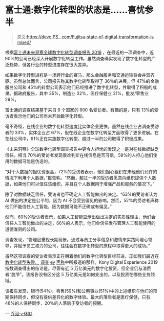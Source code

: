 # 富士通:数字化转型的状态是……喜忧参半

> 原文:[https://devo PS . com/Fujitsu-state-of-digital-transformation-is mixed/](https://devops.com/fujitsu-state-of-digital-transformation-ismixed/)

根据[富士通未来洞察全球数字化转型调查报告 2019](https://www.fujitsu.com/downloads/GLOBAL/vision/2019/download-center/FTSV2019_Survey_EN_1.pdf) ，在最近的一项调查中，近 90%的公司已经深入开展数字化转型工作。虽然调查确实发现了数字化转型的广泛趋势，但各行业的转型进度存在很大差异。

如果数字化转型进程是一场跨行业的赛马，那么金融服务和交通运输将会并驾齐驱。虽然总体而言，公司报告称其数字化转型取得了 36%的进展，但 47%的金融服务公司和 45%的转型公司表示他们已经推进了数字化转型，并取得了积极的成果。据政府报告，其中 35%，制造业 32%，医疗保健业 31%，批发/零售业 29%。

富士通的调查结果基于来自 9 个国家的 900 名受访者。有趣的是，只有 13%的受访者表示他们的公司尚未开始数字化转型。

毫不奇怪，在线企业的数字化转型速度比实体企业更快。虽然在线企业占调查受访者的 33%，实体企业占 67%，但在线企业在数字化转型方面取得了更多进展。在在线公司中，91%正在实施数字化转型，超过一半的公司取得了积极成果。

《未来洞察》全球数字化转型调查报告中更令人担忧的发现之一是对在线数据缺乏信任。相当 70%的受访者发现很难判断在线信息是否可信，59%的人担心他们使用的数据可能是伪造的。

“对个人数据的担忧也很高，72%的受访者表示，他们担心组织在未经他们允许的情况下利用个人数据，”报告称。“然而，超过一半的受访者愿意向组织提供个人数据，如果他们可以信任该组织，并且在个人数据用于增强产品和服务的情况下。”

除了对数据缺乏信任，受访者也不确定人工智能做出的决定。“63%的受访者认为 AI 做出的决定是公平的，因为 AI 不会受到偏见的影响。然而，52%的受访者声称他们不能信任人工智能，因为数据可能不正确或有偏见。”

然而，60%的受访者表示，如果人工智能显示出做出决定的实质性理由，他们会信任人工智能做出的决定，66%的人表示，他们会信任发布管理人工智能使用的道德准则的公司。

调查发现，“管理层重视长期前景，通过与员工分享信息和激情来实践同理心领导，并赋予员工权力的公司，往往会在数字化转型的旅程中取得更大的成功。”

虽然这项调查的受访者表示正在朝着他们的数字化转型目标前进，正如我们最近在[数字化转型失败、](https://devops.com/digital-transformations-fall-short-survey-claims/) [调查](https://devops.com/digital-transformations-fall-short-survey-claims/) [ey](https://devops.com/digital-transformations-fall-short-survey-claims/) [声称](https://devops.com/digital-transformations-fall-short-survey-claims/)中所报道的那样，Kony Digital Experience 2019 指数调查得出的结论是，尽管有近 5 万亿美元的数字化投资，但企业仍与消费者“脱节”。该报告没有区分这 5 万亿美元是如何支出的，以及投资在哪些业务领域。

该报告发现，银行(54%)、零售(59%)和公用事业(51%)中的上述组织与他们的预期保持同步，但没有提供差异化的数字体验。最大的落后者是医疗保健，只有 48%的人保持同步，20%的人落后于受访者的预期。

— [乔治·v·休默](https://devops.com/author/george-hulme/)